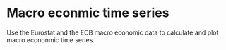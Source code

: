 # Macro econmic time series
Use the Eurostat and the ECB macro economic data to calculate and plot macro econonmic time series.
